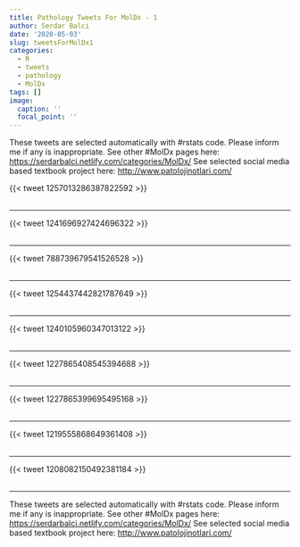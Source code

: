 ```yaml
---
title: Pathology Tweets For MolDx - 1
author: Serdar Balci
date: '2020-05-03'
slug: tweetsForMolDx1
categories:
  - R
  - tweets
  - pathology
  - MolDx
tags: []
image:
  caption: ''
  focal_point: ''
---
```



These tweets are selected automatically with #rstats code. Please inform me if any is inappropriate.
See other #MolDx pages here: https://serdarbalci.netlify.com/categories/MolDx/ 
See selected social media based textbook project here: http://www.patolojinotlari.com/

{{< tweet 1257013286387822592 >}}
<br>
<br>
<hr>
{{< tweet 1241696927424696322 >}}
<br>
<br>
<hr>
{{< tweet 788739679541526528 >}}
<br>
<br>
<hr>
{{< tweet 1254437442821787649 >}}
<br>
<br>
<hr>
{{< tweet 1240105960347013122 >}}
<br>
<br>
<hr>
{{< tweet 1227865408545394688 >}}
<br>
<br>
<hr>
{{< tweet 1227865399695495168 >}}
<br>
<br>
<hr>
{{< tweet 1219555868649361408 >}}
<br>
<br>
<hr>
{{< tweet 1208082150492381184 >}}
<br>
<br>
<hr>


These tweets are selected automatically with #rstats code. Please inform me if any is inappropriate.
See other #MolDx pages here: https://serdarbalci.netlify.com/categories/MolDx/ 
See selected social media based textbook project here: http://www.patolojinotlari.com/
